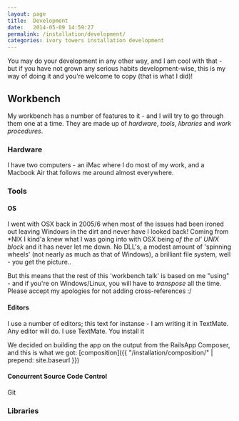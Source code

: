 ```yaml
---
layout: page
title:  Development
date:   2014-05-09 14:59:27
permalink: /installation/development/
categories: ivory towers installation development
---
```


You may do your development in any other way, and I am cool with that - but if you have not grown any serious habits development-wise, this is my way of doing it and you're welcome to copy (that is what I did)!

## Workbench

My workbench has a number of features to it - and I will try to go through them one at a time. They are made up of _hardware_, _tools_, _libraries_ and _work procedures_.

### Hardware

I have two computers - an iMac where I do most of my work, and a Macbook Air that follows me around almost everywhere.

### Tools

#### OS

I went with OSX back in 2005/6 when most of the issues had been ironed out leaving Windows in the dirt and never have I looked back! Coming from *NIX I kind'a knew what I was going into with OSX being _of the ol' UNIX block_ and it has never let me down. No DLL's, a modest amount of 'spinning wheels' (not nearly as much as that of Windows), a brilliant file system, well - you get the picture..

But this means that the rest of this 'workbench talk' is based on me "using" - and if you're on Windows/Linux, you will have to _transpose_ all the time. Please accept my apologies for not adding cross-references :/
 
#### Editors

I use a number of editors; this text for instanse - I am writing it in TextMate. Any editor will do. I use TextMate. You install it 

We decided on building the app on the output from the RailsApp Composer, and this is what we got: [composition]({{ "/installation/composition/" | prepend: site.baseurl }})

#### Concurrent Source Code Control

Git

### Libraries


